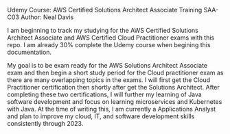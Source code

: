 Udemy Course: 
  AWS Certified Solutions Architect Associate Training SAA-C03 
Author:
  Neal Davis

  I am beginning to track my studying for the AWS Certified Solutions Architect Associate and AWS Certified Cloud Practitioner exams with this repo.  I am already 30% complete the Udemy course when begining this documentation.
  
  My goal is to be exam ready for the AWS Solutions Architect Associate exam and then begin a short study period for the Cloud practitioner exam as there are many overlapping topics in the exams.  I will first get the Cloud Practitioner certification then shortly after get the Solutions Architect.  After completing these two certifications, I will further my learning of Java software development and focus on learning microservices and Kubernetes with Java.  At the time of writing this, I am currently a Applications Analyst and plan to improve my cloud, IT, and software development skills consistently through 2023.
  
